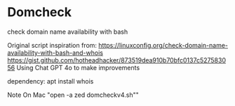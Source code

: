 # Domcheck
check domain name availability with bash

Original script inspiration from:
https://linuxconfig.org/check-domain-name-availability-with-bash-and-whois
https://gist.github.com/hotheadhacker/873519dea910b70bfc0137c527583056
Using Chat GPT 4o to make improvements

dependency: apt install whois

Note On Mac "open -a zed domcheckv4.sh""
